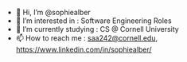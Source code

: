 - 👋 Hi, I’m @sophiealber
- 👀 I’m interested in : Software Engineering Roles
- 🌱 I’m currently studying : CS @ Cornell University
- 📫 How to reach me : saa242@cornell.edu, https://www.linkedin.com/in/sophiealber/

<!---
sophiealber/sophiealber is a ✨ special ✨ repository because its `README.md` (this file) appears on your GitHub profile.
You can click the Preview link to take a look at your changes.
--->

